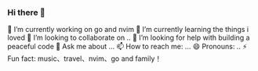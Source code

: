 ### Hi there 👋

🔭 I’m currently working on go and nvim
🌱 I’m currently learning the things i loved
👯 I’m looking to collaborate on ..
🤔 I’m looking for help with building a peaceful code
💬 Ask me about ...
📫 How to reach me: ...
😄 Pronouns: ..
⚡ Fun fact: music、travel、nvim、go and family！
<!--
**aoeivux/aoeivux** is a ✨ _special_ ✨ repository because its `README.md` (this file) appears on your GitHub profile.

Here are some ideas to get you started:

- 🔭 I’m currently working on ...
- 🌱 I’m currently learning ...
- 👯 I’m looking to collaborate on ...
- 🤔 I’m looking for help with ...
- 💬 Ask me about ...
- 📫 How to reach me: ...
- 😄 Pronouns: ...
- ⚡ Fun fact: ...
-->
